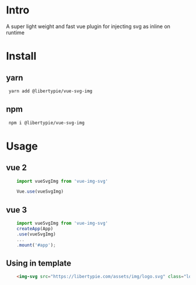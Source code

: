 # Intro
A super light weight and fast vue plugin for injecting svg as inline on runtime

# Install

## yarn 
```sh 
 yarn add @libertypie/vue-svg-img
```

## npm 
```sh 
 npm i @libertypie/vue-svg-img
```

# Usage 

## vue 2
```js 
    import vueSvgImg from 'vue-img-svg'

    Vue.use(vueSvgImg)
```

## vue 3
```js 
    import vueSvgImg from 'vue-img-svg'
    createApp(App)
    .use(vueSvgImg)
    ...
    .mount('#app');
```

## Using in template
```html
    <img-svg src="https://libertypie.com/assets/img/logo.svg" class="logo" />
```